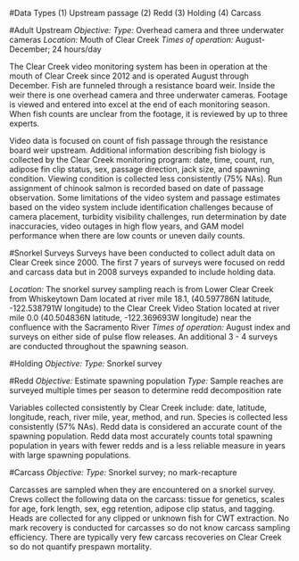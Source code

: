 #Data Types
(1)	Upstream passage
(2)	Redd
(3)	Holding
(4)	Carcass

#Adult Upstream
*Objective:*
*Type:* Overhead camera and three underwater cameras
*Location:* Mouth of Clear Creek
*Times of operation:* August-December; 24 hours/day

The Clear Creek video monitoring system has been in operation at the mouth of Clear Creek since 2012 and is operated August through December. Fish are funneled through a resistance board weir. Inside the weir there is one overhead camera and three underwater cameras. Footage is viewed and entered into excel at the end of each monitoring season. When fish counts are unclear from the footage, it is reviewed by up to three experts.

Video data is focused on count of fish passage through the resistance board weir upstream. Additional information describing fish biology is collected by the Clear Creek monitoring program: date, time, count, run, adipose fin clip status, sex, passage direction, jack size, and spawning condition. Viewing condition is collected less consistently (75% NAs). Run assignment of chinook salmon is recorded based on date of passage observation. Some limitations of the video system and passage estimates based on the video system include identification challenges because of camera placement, turbidity visibility challenges, run determination by date inaccuracies, video outages in high flow years, and GAM model performance when there are low counts or uneven daily counts.

#Snorkel Surveys
Surveys have been conducted to collect adult data on Clear Creek since 2000. The first 7 years of surveys were focused on redd and carcass data but in 2008 surveys expanded to include holding data.

*Location:* The snorkel survey sampling reach is from Lower Clear Creek from Whiskeytown Dam located at river mile 18.1, (40.597786N latitude, -122.538791W longitude) to the Clear Creek Video Station located at river mile 0.0 (40.504836N latitude, -122.369693W longitude) near the confluence with the Sacramento River
*Times of operation:* August index and surveys on either side of pulse flow releases. An additional 3 - 4 surveys are conducted throughout the spawning season.

#Holding
*Objective:*
*Type:* Snorkel survey

#Redd
*Objective:* Estimate spawning population
*Type:* Sample reaches are surveyed multiple times per season to determine redd decomposition rate

Variables collected consistently by Clear Creek include: date, latitude, longitude, reach, river mile, year, method, and run. Species is collected less consistently (57% NAs). Redd data is considered an accurate count of the spawning population. Redd data most accurately counts total spawning population in years with fewer redds and is a less reliable measure in years with large spawning populations.

#Carcass
*Objective:*
*Type:* Snorkel survey; no mark-recapture

Carcasses are sampled when they are encountered on a snorkel survey. Crews collect the following data on the carcass: tissue for genetics, scales for age, fork length, sex, egg retention, adipose clip status, and tagging. Heads are collected for any clipped or unknown fish for CWT extraction. No mark recovery is conducted for carcasses so do not know carcass sampling efficiency. There are typically very few carcass recoveries on Clear Creek so do not quantify prespawn mortality.

